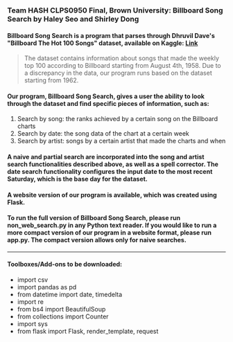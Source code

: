 ### **Team HASH CLPS0950 Final, Brown University: Billboard Song Search by Haley Seo and Shirley Dong**

#### Billboard Song Search is a program that parses through Dhruvil Dave's "Billboard The Hot 100 Songs" dataset, available on Kaggle: [Link](https://www.kaggle.com/dhruvildave/billboard-the-hot-100-songs)
> The dataset contains information about songs that made the weekly top 100 according to Billboard starting from August 4th, 1958. Due to a discrepancy in the data, our program runs based on the dataset starting from 1962. 
#### Our program, Billboard Song Search, gives a user the ability to look through the dataset and find specific pieces of information, such as: 
1. Search by song: the ranks achieved by a certain song on the Billboard charts 
2. Search by date: the song data of the chart at a certain week
3. Search by artist: songs by a certain artist that made the charts and when

#### A naive and partial search are incorporated into the song and artist search functionalities described above, as well as a spell corrector. The date search functionality configures the input date to the most recent Saturday, which is the base day for the dataset. 

#### A website version of our program is available, which was created using Flask.

#### To run the full version of Billboard Song Search, please run non_web_search.py in any Python text reader. If you would like to run a more compact version of our program in a website format, please run app.py. The compact version allows only for naive searches.

---

#### Toolboxes/Add-ons to be downloaded:
- import csv
- import pandas as pd
- from datetime import date, timedelta
- import re
- from bs4 import BeautifulSoup
- from collections import Counter
- import sys
- from flask import Flask, render_template, request

